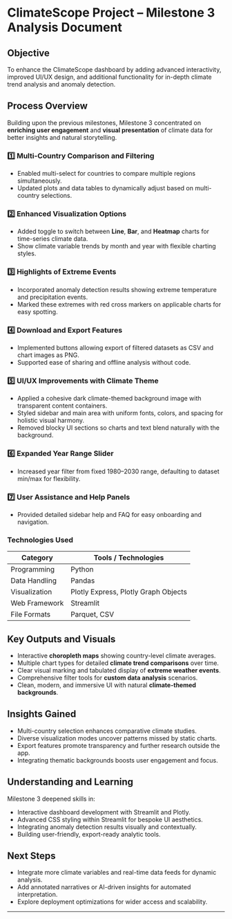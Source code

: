 # ClimateScope Project – Milestone 3 Analysis Document  

## Objective  
To enhance the ClimateScope dashboard by adding advanced interactivity, improved UI/UX design, and additional functionality for in-depth climate trend analysis and anomaly detection.

## Process Overview  

Building upon the previous milestones, Milestone 3 concentrated on **enriching user engagement** and **visual presentation** of climate data for better insights and natural storytelling.

### 1️⃣ Multi-Country Comparison and Filtering  
- Enabled multi-select for countries to compare multiple regions simultaneously.  
- Updated plots and data tables to dynamically adjust based on multi-country selections.

### 2️⃣ Enhanced Visualization Options  
- Added toggle to switch between **Line**, **Bar**, and **Heatmap** charts for time-series climate data.  
- Show climate variable trends by month and year with flexible charting styles.

### 3️⃣ Highlights of Extreme Events  
- Incorporated anomaly detection results showing extreme temperature and precipitation events.  
- Marked these extremes with red cross markers on applicable charts for easy spotting.  

### 4️⃣ Download and Export Features  
- Implemented buttons allowing export of filtered datasets as CSV and chart images as PNG.  
- Supported ease of sharing and offline analysis without code.

### 5️⃣ UI/UX Improvements with Climate Theme  
- Applied a cohesive dark climate-themed background image with transparent content containers.  
- Styled sidebar and main area with uniform fonts, colors, and spacing for holistic visual harmony.  
- Removed blocky UI sections so charts and text blend naturally with the background.

### 6️⃣ Expanded Year Range Slider  
- Increased year filter from fixed 1980–2030 range, defaulting to dataset min/max for flexibility.

### 7️⃣ User Assistance and Help Panels  
- Provided detailed sidebar help and FAQ for easy onboarding and navigation.

### Technologies Used  
| Category         | Tools / Technologies                          |  
|------------------|----------------------------------------------|  
| Programming      | Python                                       |  
| Data Handling    | Pandas                                       |  
| Visualization    | Plotly Express, Plotly Graph Objects         |  
| Web Framework    | Streamlit                                    |  
| File Formats     | Parquet, CSV                                 |  

## Key Outputs and Visuals  
- Interactive **choropleth maps** showing country-level climate averages.  
- Multiple chart types for detailed **climate trend comparisons** over time.  
- Clear visual marking and tabulated display of **extreme weather events**.  
- Comprehensive filter tools for **custom data analysis** scenarios.  
- Clean, modern, and immersive UI with natural **climate-themed backgrounds**.

## Insights Gained  
- Multi-country selection enhances comparative climate studies.  
- Diverse visualization modes uncover patterns missed by static charts.  
- Export features promote transparency and further research outside the app.  
- Integrating thematic backgrounds boosts user engagement and focus.

## Understanding and Learning  
Milestone 3 deepened skills in:  
- Interactive dashboard development with Streamlit and Plotly.  
- Advanced CSS styling within Streamlit for bespoke UI aesthetics.  
- Integrating anomaly detection results visually and contextually.  
- Building user-friendly, export-ready analytic tools.

## Next Steps  
- Integrate more climate variables and real-time data feeds for dynamic analysis.  
- Add annotated narratives or AI-driven insights for automated interpretation.  
- Explore deployment optimizations for wider access and scalability.

---


